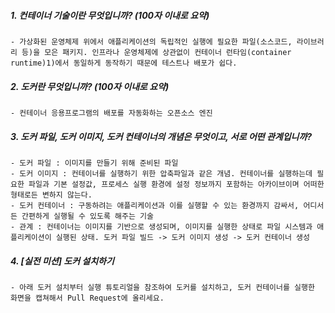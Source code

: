 ##### 1. 컨테이너 기술이란 무엇입니까? (100자 이내로 요약)
    - 가상화된 운영체제 위에서 애플리케이션의 독립적인 실행에 필요한 파일(소스코드, 라이브러리 등)을 모은 패키지. 인프라나 운영체제에 상관없이 컨테이너 런타임(container runtime)1)에서 동일하게 동작하기 때문에 테스트나 배포가 쉽다.


##### 2. 도커란 무엇입니까? (100자 이내로 요약)
    - 컨테이너 응용프로그램의 배포를 자동화하는 오픈소스 엔진

##### 3. 도커 파일, 도커 이미지, 도커 컨테이너의 개념은 무엇이고, 서로 어떤 관계입니까?
    - 도커 파일 : 이미지를 만들기 위해 준비된 파일
    - 도커 이미지 : 컨테이너를 실행하기 위한 압축파일과 같은 개념. 컨테이너를 실행하는데 필요한 파일과 기본 설정값, 프로세스 실행 환경에 설정 정보까지 포함하는 아카이브이며 어떠한 형태로든 변하지 않는다.
    - 도커 컨테이너 : 구동하려는 애플리케이션과 이를 실행할 수 있는 환경까지 감싸서, 어디서든 간편하게 실행될 수 있도록 해주는 기술
    - 관계 : 컨테이너는 이미지를 기반으로 생성되며, 이미지를 실행한 상태로 파일 시스템과 애플리케이션이 실행된 상태. 도커 파일 빌드 -> 도커 이미지 생성 -> 도커 컨테이너 생성

##### 4. [실전 미션] 도커 설치하기
    - 아래 도커 설치부터 실행 튜토리얼을 참조하여 도커를 설치하고, 도커 컨테이너를 실행한 화면을 캡쳐해서 Pull Request에 올리세요.